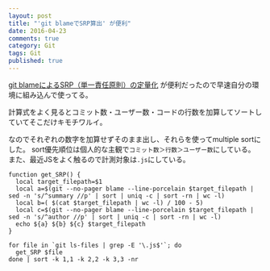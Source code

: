 ```yaml
---
layout: post
title: "'git blameでSRP算出' が便利"
date: 2016-04-23
comments: true
category: Git
tags: Git
published: true
---
```


[git blameによるSRP（単一責任原則）の定量化](http://ni66ling.hatenadiary.jp/entry/2015/06/25/000444) が便利だったので早速自分の環境に組み込んで使ってる。


計算式をよく見るとコミット数・ユーザー数・コードの行数を加算してソートしていてそこだけキモチワルイ。

なのでそれぞれの数字を加算せずそのまま出し、それらを使ってmultiple sortにした。
sort優先順位は個人的な主観で`コミット数＞行数＞ユーザー数`にしている。
また、最近JSをよく触るので計測対象は`.js`にしている。

```
function get_SRP() {
  local target_filepath=$1
  local a=$(git --no-pager blame --line-porcelain $target_filepath | sed -n 's/^summary //p' | sort | uniq -c | sort -rn | wc -l)
  local b=( $(cat $target_filepath | wc -l) / 100 - 5)
  local c=$(git --no-pager blame --line-porcelain $target_filepath | sed -n 's/^author //p' | sort | uniq -c | sort -rn | wc -l)
  echo ${a} ${b} ${c} $target_filepath
}

for file in `git ls-files | grep -E '\.js$'`; do
  get_SRP $file
done | sort -k 1,1 -k 2,2 -k 3,3 -nr
```

